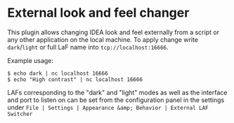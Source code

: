 # External look and feel changer 

This plugin allows changing IDEA look and feel externally from a script or any other application on the local machine.
To apply change write `dark`/`light` or full LaF name into `tcp://localhost:16666`.

Example usage:
```shell
$ echo dark | nc localhost 16666
$ echo "High contrast" | nc localhost 16666
```

LAFs corresponding to the "dark" and "light" modes as well as the interface and port to listen on can be set from
the configuration panel in the settings under 
`File | Settings | Appearance &amp; Behavior | External LAF Switcher`